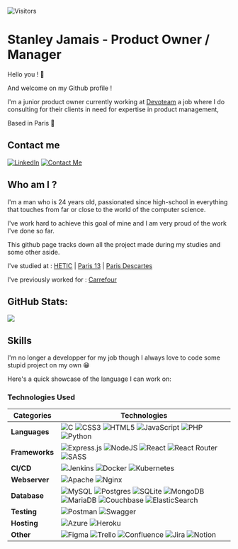 
![Visitors](https://visitor-badge.glitch.me/badge?page_id=stanley.js.stanley.js)

# Stanley Jamais - Product Owner / Manager

Hello you ! 👋

And welcome on my Github profile ! 

I'm a junior product owner currently working at [Devoteam](https://www.devoteam.com/) a job where I do consulting for their clients in need for expertise in product management,

Based in Paris 🥖

## Contact me

[![LinkedIn](https://img.shields.io/badge/LinkedIn-Connect%20with%20Me-blue?logo=linkedin)](https://www.linkedin.com/in/stanleyjms/)
[![Contact Me](https://img.shields.io/badge/Contact%20Me-Email-blue)](mailto:jamais.stanley@gmail.com)


## Who am I ?

I'm a man who is 24 years old, passionated since high-school in everything that touches from far or close to the world of the computer science. 

I've work hard to achieve this goal of mine and I am very proud of the work I've done so far.

This github page tracks down all the project made during my studies and some other aside.

I've studied at : [HETIC](https://www.hetic.net/) | [Paris 13](https://www.univ-spn.fr/) | [Paris Descartes](https://u-paris.fr/en/)

I've previously worked for : [Carrefour](https://www.carrefour.com/)

## GitHub Stats:
![](https://github-readme-streak-stats.herokuapp.com/?user=Stanley.js&theme=dark&hide_border=false)<br/>


## Skills

I'm no longer a developper for my job though I always love to code some stupid project on my own 😁

Here's a quick showcase of the language I can work on: 

### Technologies Used

| Categories                                                                                                   | Technologies                                                                                                                                                                                                                                                                                                                                                                                                                                                                                                |
|--------------------------------------------------------------------------------------------------------------|------------------------------------------------------------------------------------------------------------------------------------------------------------------------------------------------------------------------------------------------------------------------------------------------------------------------------------------------------------------------------------------------------------------------------------------------------------------------------------------------------------|
| **Languages**                                                                                                | ![C](https://img.shields.io/badge/c-%2300599C.svg?style=for-the-badge&logo=c&logoColor=white) ![CSS3](https://img.shields.io/badge/css3-%231572B6.svg?style=for-the-badge&logo=css3&logoColor=white) ![HTML5](https://img.shields.io/badge/html5-%23E34F26.svg?style=for-the-badge&logo=html5&logoColor=white) ![JavaScript](https://img.shields.io/badge/javascript-%23323330.svg?style=for-the-badge&logo=javascript&logoColor=%23F7DF1E) ![PHP](https://img.shields.io/badge/php-%23777BB4.svg?style=for-the-badge&logo=php&logoColor=white) ![Python](https://img.shields.io/badge/python-3670A0?style=for-the-badge&logo=python&logoColor=ffdd54) |
| **Frameworks**                                                                                              | ![Express.js](https://img.shields.io/badge/express.js-%23404d59.svg?style=for-the-badge&logo=express&logoColor=%2361DAFB) ![NodeJS](https://img.shields.io/badge/node.js-6DA55F?style=for-the-badge&logo=node.js&logoColor=white) ![React](https://img.shields.io/badge/react-%2320232a.svg?style=for-the-badge&logo=react&logoColor=%2361DAFB) ![React Router](https://img.shields.io/badge/React_Router-CA4245?style=for-the-badge&logo=react-router&logoColor=white) ![SASS](https://img.shields.io/badge/SASS-hotpink.svg?style=for-the-badge&logo=SASS&logoColor=white) |
| **CI/CD**                                                                                                    | ![Jenkins](https://img.shields.io/badge/jenkins-%232C5263.svg?style=for-the-badge&logo=jenkins&logoColor=white) ![Docker](https://img.shields.io/badge/docker-%230db7ed.svg?style=for-the-badge&logo=docker&logoColor=white) ![Kubernetes](https://img.shields.io/badge/kubernetes-%23326ce5.svg?style=for-the-badge&logo=kubernetes&logoColor=white)                                                                                                                                                                                             |
| **Webserver**                                                                                                | ![Apache](https://img.shields.io/badge/apache-%23D42029.svg?style=for-the-badge&logo=apache&logoColor=white) ![Nginx](https://img.shields.io/badge/nginx-%23009639.svg?style=for-the-badge&logo=nginx&logoColor=white)                                                                                                                                                                                                                                                                                       |
| **Database**                                                                                                | ![MySQL](https://img.shields.io/badge/mysql-%2300f.svg?style=for-the-badge&logo=mysql&logoColor=white) ![Postgres](https://img.shields.io/badge/postgres-%23316192.svg?style=for-the-badge&logo=postgresql&logoColor=white) ![SQLite](https://img.shields.io/badge/sqlite-%2307405e.svg?style=for-the-badge&logo=sqlite&logoColor=white) ![MongoDB](https://img.shields.io/badge/MongoDB-%234ea94b.svg?style=for-the-badge&logo=mongodb&logoColor=white) ![MariaDB](https://img.shields.io/badge/MariaDB-003545?style=for-the-badge&logo=mariadb&logoColor=white) ![Couchbase](https://img.shields.io/badge/Couchbase-EA2328?style=for-the-badge&logo=couchbase&logoColor=white) ![ElasticSearch](https://img.shields.io/badge/-ElasticSearch-005571?style=for-the-badge&logo=elasticsearch)                   |
| **Testing**                                                                                                 | ![Postman](https://img.shields.io/badge/Postman-FF6C37?style=for-the-badge&logo=postman&logoColor=white) ![Swagger](https://img.shields.io/badge/-Swagger-%23Clojure?style=for-the-badge&logo=swagger&logoColor=white)                                                                                                                                                                                                                                                                                       |
| **Hosting**                                                                                                 | ![Azure](https://img.shields.io/badge/azure-%230072C6.svg?style=for-the-badge&logo=azure-devops&logoColor=white) ![Heroku](https://img.shields.io/badge/heroku-%23430098.svg?style=for-the-badge&logo=heroku&logoColor=white)                                                                                                                                                                                                                                                                             |
| **Other**                                                                                                   | ![Figma](https://img.shields.io/badge/figma-%23F24E1E.svg?style=for-the-badge&logo=figma&logoColor=white) ![Trello](https://img.shields.io/badge/Trello-%23026AA7.svg?style=for-the-badge&logo=Trello&logoColor=white) ![Confluence](https://img.shields.io/badge/confluence-%23172BF4.svg?style=for-the-badge&logo=confluence&logoColor=white) ![Jira](https://img.shields.io/badge/jira-%230A0FFF.svg?style=for-the-badge&logo=jira&logoColor=white) ![Notion](https://img.shields.io/badge/Notion-%23000000.svg?style=for-the-badge&logo=notion&logoColor=white) |
